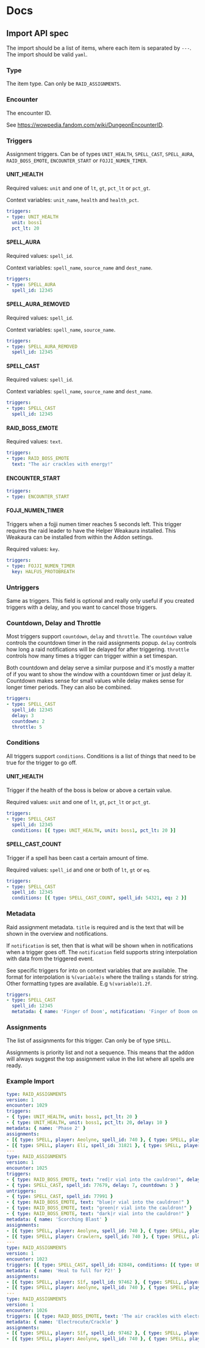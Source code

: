 # Docs

## Import API spec

The import should be a list of items, where each item is separated by `---`. The import should be valid `yaml`.

### Type

The item type. Can only be `RAID_ASSIGNMENTS`.

### Encounter

The encounter ID.

See https://wowpedia.fandom.com/wiki/DungeonEncounterID.

### Triggers

Assignment triggers. Can be of types `UNIT_HEALTH`, `SPELL_CAST`, `SPELL_AURA`, `RAID_BOSS_EMOTE`, `ENCOUNTER_START` or `FOJJI_NUMEN_TIMER`.

#### UNIT_HEALTH

Required values: `unit` and one of `lt`, `gt`, `pct_lt` or `pct_gt`.

Context variables: `unit_name`, `health` and `health_pct`.

```yaml
triggers:
- type: UNIT_HEALTH
  unit: boss1
  pct_lt: 20
```

#### SPELL_AURA

Required values: `spell_id`.

Context variables: `spell_name`, `source_name` and `dest_name`.

```yaml
triggers:
- type: SPELL_AURA
  spell_id: 12345
```

#### SPELL_AURA_REMOVED

Required values: `spell_id`.

Context variables: `spell_name`, `source_name`.

```yaml
triggers:
- type: SPELL_AURA_REMOVED
  spell_id: 12345
```

#### SPELL_CAST

Required values: `spell_id`.

Context variables: `spell_name`, `source_name` and `dest_name`.

```yaml
triggers:
- type: SPELL_CAST
  spell_id: 12345
```

#### RAID_BOSS_EMOTE

Required values: `text`.

```yaml
triggers:
- type: RAID_BOSS_EMOTE
  text: "The air crackles with energy!"
```

#### ENCOUNTER_START

```yaml
triggers:
- type: ENCOUNTER_START
```

#### FOJJI_NUMEN_TIMER

Triggers when a fojji numen timer reaches 5 seconds left. This trigger requires the raid leader to have the Helper Weakaura installed. This Weakaura can be installed from within the Addon settings.

Required values: `key`.

```yaml
triggers:
- type: FOJJI_NUMEN_TIMER
  key: HALFUS_PROTOBREATH
```

### Untriggers

Same as triggers. This field is optional and really only useful if you created triggers with a delay, and you want to cancel those triggers.

### Countdown, Delay and Throttle

Most triggers support `countdown`, `delay` and `throttle`. The `countdown` value controls the countdown timer in the raid assignments popup. `delay` controls how long a raid notifications will be delayed for after triggering. `throttle` controls how many times a trigger can trigger within a set timespan.

Both countdown and delay serve a similar purpose and it's mostly a matter of if you want to show the window with a countdown timer or just delay it. Countdown makes sense for small values while delay makes sense for longer timer periods. They can also be combined.

```yaml
triggers:
- type: SPELL_CAST
  spell_id: 12345
  delay: 3
  countdown: 2
  throttle: 5
```

### Conditions

All triggers support `conditions`. Conditions is a list of things that need to be true for the trigger to go off.

#### UNIT_HEALTH

Trigger if the health of the boss is below or above a certain value.

Required values: `unit` and one of `lt`, `gt`, `pct_lt` or `pct_gt`.

```yaml
triggers:
- type: SPELL_CAST
  spell_id: 12345
  conditions: [{ type: UNIT_HEALTH, unit: boss1, pct_lt: 20 }]
```

#### SPELL_CAST_COUNT

Trigger if a spell has been cast a certain amount of time.

Required values: `spell_id` and one or both of `lt`, `gt` or `eq`.

```yaml
triggers:
- type: SPELL_CAST
  spell_id: 12345
  conditions: [{ type: SPELL_CAST_COUNT, spell_id: 54321, eq: 2 }]
```

### Metadata

Raid assignment metadata. `title` is required and is the text that will be shown in the overview and notifications.

If `notification` is set, then that is what will be shown when in notifications when a trigger goes off. The `notification` field supports string interpolation with data from the triggered event.

See specific triggers for into on context variables that are available. The format for interpolation is `%(variable)s` where the trailing `s` stands for string. Other formatting types are available. E.g `%(variable)1.2f`.

```yaml
triggers:
- type: SPELL_CAST
  spell_id: 12345
  metatada: { name: 'Finger of Doom', notification: 'Finger of Doom on %(dest_name)s!' }
```

### Assignments

The list of assignments for this trigger. Can only be of type `SPELL`.

Assignments is priority list and not a sequence. This means that the addon will always suggest the top assignment value in the list where all spells are ready.

### Example Import

```yaml
type: RAID_ASSIGNMENTS
version: 1
encounter: 1029
triggers: 
- { type: UNIT_HEALTH, unit: boss1, pct_lt: 20 }
- { type: UNIT_HEALTH, unit: boss1, pct_lt: 20, delay: 10 }
metadata: { name: 'Phase 2' }
assignments:
- [{ type: SPELL, player: Aeolyne, spell_id: 740 }, { type: SPELL, player: Dableach, spell_id: 51052 }]
- [{ type: SPELL, player: Elí, spell_id: 31821 }, { type: SPELL, player: Kondec, spell_id: 62618 }]
---
type: RAID_ASSIGNMENTS
version: 1
encounter: 1025
triggers:
- { type: RAID_BOSS_EMOTE, text: "red|r vial into the cauldron!", delay: 19, countdown: 3 }
- { type: SPELL_CAST, spell_id: 77679, delay: 7, countdown: 3 }
untriggers:
- { type: SPELL_CAST, spell_id: 77991 }
- { type: RAID_BOSS_EMOTE, text: "blue|r vial into the cauldron!" }
- { type: RAID_BOSS_EMOTE, text: "green|r vial into the cauldron!" }
- { type: RAID_BOSS_EMOTE, text: "dark|r vial into the cauldron!" }
metadata: { name: 'Scorching Blast' }
assignments:
- [{ type: SPELL, player: Aeolyne, spell_id: 740 }, { type: SPELL, player: Dableach, spell_id: 51052 }]
- [{ type: SPELL, player: Crawlern, spell_id: 740 }, { type: SPELL, player: Dableach, spell_id: 51052 }]
---
type: RAID_ASSIGNMENTS
version: 1
encounter: 1023
triggers: [{ type: SPELL_CAST, spell_id: 82848, conditions: [{ type: UNIT_HEALTH, unit: boss1, pct_lt: 25 }]}]
metadata: { name: 'Heal to full for P2!' }
assignments:
- [{ type: SPELL, player: Sîf, spell_id: 97462 }, { type: SPELL, player: Dableach, spell_id: 51052 }]
- [{ type: SPELL, player: Aeolyne, spell_id: 740 }, { type: SPELL, player: Solfernus, spell_id: 51052 }]
---
type: RAID_ASSIGNMENTS
version: 1
encounter: 1026
triggers: [{ type: RAID_BOSS_EMOTE, text: 'The air crackles with electricity!', countdown: 5 }]
metadata: { name: 'Electrocute/Crackle' }
assignments:
- [{ type: SPELL, player: Sîf, spell_id: 97462 }, { type: SPELL, player: Dableach, spell_id: 51052 }]
- [{ type: SPELL, player: Aeolyne, spell_id: 740 }, { type: SPELL, player: Solfernus, spell_id: 51052 }]
```
